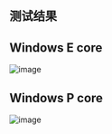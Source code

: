
## 测试结果





## Windows E core
![image](https://github.com/zhupailiangx/Works/assets/120553507/27507c6b-a4bc-4ab2-8211-3d8ecf2f8a38)

## Windows P core
![image](https://github.com/zhupailiangx/Works/assets/120553507/206bb5b0-16bc-4eb9-a31c-0311c9bce32c)

